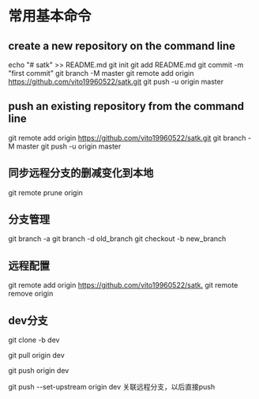 # 常用基本命令

## create a new repository on the command line

echo "# satk" >> README.md
git init
git add README.md
git commit -m "first commit"
git branch -M master
git remote add origin <https://github.com/vito19960522/satk.git>
git push -u origin master

## push an existing repository from the command line

git remote add origin <https://github.com/vito19960522/satk.git>
git branch -M master
git push -u origin master

## 同步远程分支的删减变化到本地

git remote prune origin

## 分支管理

git branch -a
git branch -d old_branch
git checkout -b new_branch

## 远程配置

git remote add origin <https://github.com/vito19960522/satk.>
git remote remove origin

## dev分支

git clone -b dev 

git pull origin dev

git push origin dev

git push --set-upstream origin dev  关联远程分支，以后直接push
